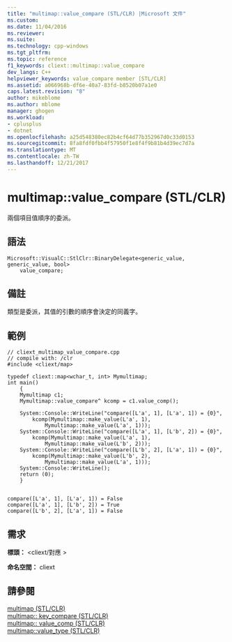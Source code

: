 ```yaml
---
title: "multimap::value_compare (STL/CLR) |Microsoft 文件"
ms.custom: 
ms.date: 11/04/2016
ms.reviewer: 
ms.suite: 
ms.technology: cpp-windows
ms.tgt_pltfrm: 
ms.topic: reference
f1_keywords: cliext::multimap::value_compare
dev_langs: C++
helpviewer_keywords: value_compare member [STL/CLR]
ms.assetid: a066968b-df6e-40a7-83fd-b8520b07a1e0
caps.latest.revision: "8"
author: mikeblome
ms.author: mblome
manager: ghogen
ms.workload:
- cplusplus
- dotnet
ms.openlocfilehash: a25d548380ec82b4cf64d77b352967d0c33d0153
ms.sourcegitcommit: 8fa8fdf0fbb4f57950f1e8f4f9b81b4d39ec7d7a
ms.translationtype: MT
ms.contentlocale: zh-TW
ms.lasthandoff: 12/21/2017
---
```

# <a name="multimapvaluecompare-stlclr"></a>multimap::value_compare (STL/CLR)
兩個項目值順序的委派。  
  
## <a name="syntax"></a>語法  
  
```  
Microsoft::VisualC::StlClr::BinaryDelegate<generic_value, generic_value, bool>  
    value_compare;  
```  
  
## <a name="remarks"></a>備註  
 類型是委派，其值的引數的順序會決定的同義字。  
  
## <a name="example"></a>範例  
  
```  
// cliext_multimap_value_compare.cpp   
// compile with: /clr   
#include <cliext/map>   
  
typedef cliext::map<wchar_t, int> Mymultimap;   
int main()   
    {   
    Mymultimap c1;   
    Mymultimap::value_compare^ kcomp = c1.value_comp();   
  
    System::Console::WriteLine("compare([L'a', 1], [L'a', 1]) = {0}",   
        kcomp(Mymultimap::make_value(L'a', 1),   
            Mymultimap::make_value(L'a', 1)));   
    System::Console::WriteLine("compare([L'a', 1], [L'b', 2]) = {0}",   
        kcomp(Mymultimap::make_value(L'a', 1),   
            Mymultimap::make_value(L'b', 2)));   
    System::Console::WriteLine("compare([L'b', 2], [L'a', 1]) = {0}",   
        kcomp(Mymultimap::make_value(L'b', 2),   
            Mymultimap::make_value(L'a', 1)));   
    System::Console::WriteLine();   
    return (0);   
    }  
  
```  
  
```Output  
compare([L'a', 1], [L'a', 1]) = False  
compare([L'a', 1], [L'b', 2]) = True  
compare([L'b', 2], [L'a', 1]) = False  
```  
  
## <a name="requirements"></a>需求  
 **標頭：** \<cliext/對應 >  
  
 **命名空間：** cliext  
  
## <a name="see-also"></a>請參閱  
 [multimap (STL/CLR)](../dotnet/multimap-stl-clr.md)   
 [multimap:: key_compare (STL/CLR)](../dotnet/multimap-key-compare-stl-clr.md)   
 [multimap:: value_comp (STL/CLR)](../dotnet/multimap-value-comp-stl-clr.md)   
 [multimap::value_type (STL/CLR)](../dotnet/multimap-value-type-stl-clr.md)